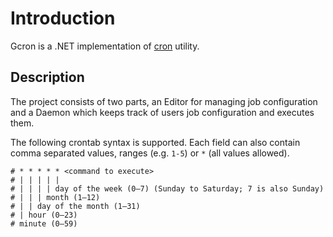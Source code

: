 # Introduction

Gcron is a .NET implementation of [cron](https://en.wikipedia.org/wiki/Cron) utility.

## Description

The project consists of two parts, an Editor for managing job configuration and a Daemon which keeps track of users job configuration and executes them.

The following crontab syntax is supported.
Each field can also contain comma separated values, ranges (e.g. `1-5`) or `*` (all values allowed).

```text
# * * * * * <command to execute>
# | | | | |
# | | | | day of the week (0–7) (Sunday to Saturday; 7 is also Sunday)
# | | | month (1–12)
# | | day of the month (1–31)
# | hour (0–23)
# minute (0–59)
```
